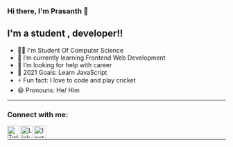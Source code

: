### Hi there, I'm Prasanth 👋

## I'm a student , developer!!

- 👨‍💻 I'm Student Of Computer Science
- 🌱 I’m currently learning Frontend Web Development
- 🤔 I’m looking for help with career
- 🥅 2021 Goals: Learn JavaScript
- ⚡ Fun fact: I love to code and play cricket
- 😄 Pronouns: He/ Him

---

### Connect with me:

[twitter]: https://twitter.com/prasanthpkdev
[instagram]: https://www.instagram.com/prasanthofficialdev/
[linkedin]: https://www.linkedin.com/in/prasanth-p

[<img align="left" alt="Twitter" width="28px" src="https://github.com/prasanth023/prasanth023/blob/main/img/twitter-logo.png?raw=true" />][twitter]
[<img align="left" alt="LinkedIn" width="28px" src="https://github.com/prasanth023/prasanth023/blob/main/img/linkedin-logo.png?raw=true" />][linkedin]
[<img align="left" alt="Instagram" width="28px" src="https://github.com/prasanth023/prasanth023/blob/main/img/instagram-logo.png?raw=true" />][instagram] 
<br />

---





